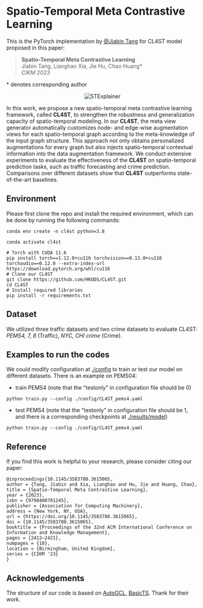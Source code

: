 # Spatio-Temporal Meta Contrastive Learning

This is the PyTorch implementation by <a href='https://github.com/tjb-tech'>@Jiabin Tang</a> for CL4ST model proposed in this paper:

 >**Spatio-Temporal Meta Contrastive Learning**  
 > Jiabin Tang, Lianghao Xia, Jie Hu, Chao Huang*\
 >*CIKM 2023*

\* denotes corresponding author
<p align="center">
<img src="./images/STExplainer.png" alt="STExplainer" />
</p>

In this work, we propose a new spatio-temporal meta contrastive learning framework, called **CL4ST**, to strengthen the robustness and generalization capacity of spatio-temporal modeling. In our **CL4ST**, the meta view generator automatically customizes node- and edge-wise augmentation views for each spatio-temporal graph according to the meta-knowledge of the input graph structure. This approach not only obtains personalized augmentations for every graph but also injects spatio-temporal contextual information into the data augmentation framework. We conduct extensive experiments to evaluate the effectiveness of the **CL4ST** on spatio-temporal prediction tasks, such as traffic forecasting and crime prediction. Comparisons over different datasets show that **CL4ST** outperforms state-of-the-art baselines.

## Environment

Please first clone the repo and install the required environment, which can be done by running the following commands:

```shell
conda env create -n cl4st python=3.8

conda activate cl4st

# Torch with CUDA 11.6
pip install torch==1.12.0+cu116 torchvision==0.13.0+cu116 torchaudio==0.12.0 --extra-index-url https://download.pytorch.org/whl/cu116
# Clone our CL4ST
git clone https://github.com/HKUDS/CL4ST.git
cd CL4ST
# Install required libraries
pip install -r requirements.txt
```



##  Dataset

We utilized three traffic datasets and two crime datasets to evaluate CL4ST: *PEMS4, 7, 8* (Traffic), *NYC, CHI crime* (Crime).

## Examples to run the codes

We could modify configuration at [./config](https://github.com/HKUDS/STExplainer/config) to train or test our model on different datasets. There is an example on PEMS04: 

  - train PEMS4 (note that the "testonly" in configuration file should be 0)

```shell
python train.py --config ./config/CL4ST_pems4.yaml
```

  - test PEMS4 (note that the "testonly" in configuration file should be 1, and there is a corresponding checkpoints at [./results/model](https://github.com/HKUDS/STExplainer/results/model))

```shell
python train.py --config ./config/CL4ST_pems4.yaml
```



## Reference
If you find this work is helpful to your research, please consider citing our paper:
```
@inproceedings{10.1145/3583780.3615065,
author = {Tang, Jiabin and Xia, Lianghao and Hu, Jie and Huang, Chao},
title = {Spatio-Temporal Meta Contrastive Learning},
year = {2023},
isbn = {9798400701245},
publisher = {Association for Computing Machinery},
address = {New York, NY, USA},
url = {https://doi.org/10.1145/3583780.3615065},
doi = {10.1145/3583780.3615065},
booktitle = {Proceedings of the 32nd ACM International Conference on Information and Knowledge Management},
pages = {2412–2421},
numpages = {10},
location = {Birmingham, United Kingdom},
series = {CIKM '23}
}
```



## Acknowledgements
The structure of our code is based on [AutoGCL](https://github.com/Somedaywilldo/AutoGCL), [BasicTS](https://github.com/zezhishao/BasicTS). Thank for their work.
